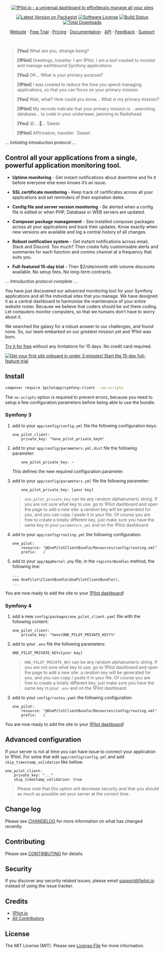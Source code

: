 <p align="center">
  <a href="https://1pilot.io/symfony"><img src="https://user-images.githubusercontent.com/12028540/52998799-76e99f80-3424-11e9-8fe5-1d063e6017fc.png" alt="1Pilot.io - a universal dashboard to effortlessly manage all your sites"></a>
</p>

<p align="center">
<a href="https://packagist.org/packages/1pilotapp/symfony-client"><img alt="Latest Version on Packagist" src="https://img.shields.io/packagist/v/1PilotApp/symfony-client.svg?style=flat-square"></a>
<a href="https://github.com/1PilotApp/symfony-client/blob/master/LICENSE.md"><img alt="Software License" src="https://img.shields.io/badge/license-MIT-brightgreen.svg?style=flat-square"></a>
<a href="https://travis-ci.org/1PilotApp/symfony-client"><img alt="Build Status" src="https://img.shields.io/travis/1PilotApp/symfony-client/master.svg?style=flat-square"></a>
<a href="https://packagist.org/packages/1PilotApp/symfony-client"><img alt="Total Downloads" src="https://img.shields.io/packagist/dt/1pilotapp/symfony-client.svg?style=flat-square"></a>
</p>

<p align="center">
  <a href="https://1pilot.io/symfony">Website</a>
  <span> · </span>
  <a href="https://app.1pilot.io/register">Free Trial</a>
  <span> · </span>
  <a href="https://1pilot.io/#pricing">Pricing</a>
  <span> · </span>
  <a href="https://docs.1pilot.io/setup/symfony" target="_blank" >Documentation</a>
  <span> · </span>
  <a href="https://docs.1pilot.io/api/introduction" target="_blank">API</a>
  <span> · </span>
  <a href="https://1pilot.nolt.io" target="_blank">Feedback</a>
  <span> · </span>
  <a href="mailto:support@1pilot.io" target="_blank">Support</a>
</p><br>

<blockquote>
<p><strong>[You]</strong> What are you, strange being?</p>
<p><strong>[1Pilot]</strong> Greetings, traveller. I am 1Pilot. I am a tool created to monitor and manage earthbound Symfony applications.</p>
<p><strong>[You]</strong> OK... What is your primary purpose?</p>
<p><strong>[1Pilot]</strong> I was created to reduce the time you spend managing applications, so that you can focus on your primary mission.</p>
<p><strong>[You]</strong> Wait, what? How could you know... What is my primary mission?</p>
<p><strong>[1Pilot]</strong> My records indicate that your primary mission is ...searching database... to code in your underwear, jamming to Radiohead.</p>
<p><strong>[You]</strong> 😲... 🤪... Sweet.</p>
<p><strong>[1Pilot]</strong> Affirmative, traveller. ‘Sweet’.</p>
</blockquote>

... _Initiating introduction protocol_ ...  

## Control all your applications from a single, powerful application monitoring tool.

- **Uptime monitoring** - Get instant notifications about downtime and fix it before everyone else even knows it’s an issue.  

- **SSL certificate monitoring** - Keep track of certificates across all your applications and set reminders of their expiration dates.  
- **Config file and server version monitoring** - Be alerted when a config file is edited or when PHP, Database or WEB servers are updated.  

- **Composer package management** - See installed composer packages across all your applications and track their updates. Know exactly when new versions are available and log a central history of all changes.  
  
- **Robust notification system** - Get instant notifications across email, Slack and Discord. Too much? Then create fully customisable alerts and summaries for each function and comms channel at a frequency that suits you.  

- **Full-featured 15-day trial** - Then $2/site/month with volume discounts available. No setup fees. No long-term contracts.  

... _Introduction protocol complete_ ...

You have just discovered our advanced monitoring tool for your Symfony applications and all the individual sites that you manage. We have designed it as a central dashboard to harmonise the maintenance of your entire website roster. Because we believe that coders should be out there coding. Let computers monitor computers, so that we humans don’t have to worry about it.

We searched the galaxy for a robust answer to our challenges, and found none. So, our team embarked on our greatest mission yet and 1Pilot was born.

<a href="https://app.1pilot.io/register">Try it for free</a> without any limitations for 15 days. No credit card required.

<a href="https://app.1pilot.io/register"><img src="https://user-images.githubusercontent.com/12028540/52998798-76510900-3424-11e9-9ad1-450ffc32f06a.jpg" alt="Get your first site onboard in under 3 minutes! Start the 15-day full-feature trial"></a>

## Install

``` bash
composer require 1pilotapp/symfony-client --no-scripts
```

The `no-scripts` option is required to prevent errors, because you need to setup a few configuration parameters before being able to use the bundle.

### Symfony 3

1. add to your `app/config/config.yml` file the following configuration keys:
    ```
    one_pilot_client:
        private_key: "%one_pilot_private_key%"
    ```

2. add to your `app/config/parameters.yml.dist` file the following parameter:
    ```
        one_pilot_private_key: ~
    ```
    
   This defines the new required configuration parameter.
    
3. add to your `app/config/parameters.yml` file the following parameter: 

    ```
        one_pilot_private_key: [your key]
    ```
    
    > `one_pilot_private_key` can be any random alphanumeric string. If you are not sure what key to use, go to 1Pilot dashboard and open the page to add a new site: a random key will be generated for you, and you can copy / paste it in your file. Of course you are free to create a totally different key, just make sure you have the same key in your `parameters.yml` and on the 1Pilot dashboard.

4. add to your `app/config/routing.yml` the following configuration:
    ```
    one_pilot:
        resource: "@OnePilotClientBundle/Resources/config/routing.xml"
        prefix:   /
    ```

5. add to your `app/AppKernel.php` file, in the `registerBundles` method, the following line:
    ```
    ...
    new OnePilot\ClientBundle\OnePilotClientBundle(),
    ...
    ```

You are now ready to add the site to your [1Pilot dashboard](https://app.1pilot.io/sites/create)!

### Symfony 4

1. add a new `config/packages/one_pilot_client.yaml` file with the following content:
    ```
    one_pilot_client:
        private_key: "%env(ONE_PILOT_PRIVATE_KEY)%"
    ```

2. add to your `.env` file the following parameters:
    ```    
    ONE_PILOT_PRIVATE_KEY=[your key]
    ```
    > `ONE_PILOT_PRIVATE_KEY` can be any random alphanumeric string. If you are not sure what key to use, go to 1Pilot dashboard and open the page to add a new site: a random key will be generated for you, and you can copy / paste it in your file. Of course you are free to create a totally different key, just make sure you have the same key in your `.env` and on the 1Pilot dashboard. 

3. add to your `config/routes.yaml` the following configuration:
    ```
    one_pilot:
        resource: "@OnePilotClientBundle/Resources/config/routing.xml"
        prefix:   /
    ```

You are now ready to add the site to your [1Pilot dashboard](https://app.1pilot.io/sites/create)!

## Advanced configuration
If your server is not at time you can have issue to connect your application to 1Pilot. For solve that edit `app/config/config.yml` and add `skip_timestamp_validation` like bellow.
```
one_pilot_client:
    private_key: "..."
    skip_timestamp_validation: true
```
> Please note that this option will decrease security and that you should as much as possible set your server at the correct time.

## Change log

Please see [CHANGELOG](CHANGELOG.md) for more information on what has changed recently.

## Contributing

Please see [CONTRIBUTING](CONTRIBUTING.md) for details.

## Security

If you discover any security related issues, please email support@1pilot.io instead of using the issue tracker.

## Credits

- [1Pilot.io](https://github.com/1PilotApp)
- [All Contributors](https://github.com/1PilotApp/symfony-client/contributors)

## License

The MIT License (MIT). Please see [License File](LICENSE.md) for more information.
